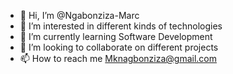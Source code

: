 - 👋 Hi, I’m @Ngabonziza-Marc
- 👀 I’m interested in different kinds of technologies
- 🌱 I’m currently learning Software Development
- 💞️ I’m looking to collaborate on different projects
- 📫 How to reach me Mknagbonziza@gmail.com

<!---
Ngabonziza-Marc/Ngabonziza-Marc is a ✨ special ✨ repository because its `README.md` (this file) appears on your GitHub profile.
You can click the Preview link to take a look at your changes.
--->
